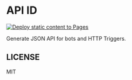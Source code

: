 # API ID

[![Deploy static content to Pages](https://github.com/mskian/api-id/actions/workflows/static.yml/badge.svg)](https://github.com/mskian/api-id/actions/workflows/static.yml)  

Generate JSON API for bots and HTTP Triggers.

## LICENSE

MIT
